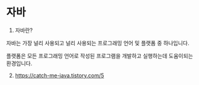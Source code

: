 # 자바

1. 자바란?

자바는 가장 널리 사용되고 널리 사용되는 프로그래밍 언어 및 플랫폼 중 하나입니다.

플랫폼은 모든 프로그래밍 언어로 작성된 프로그램을 개발하고 실행하는데 도움이되는 환경입니다.

2. https://catch-me-java.tistory.com/5